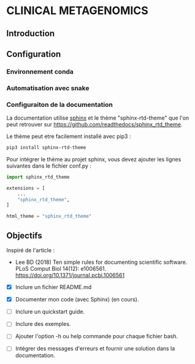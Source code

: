 # CLINICAL METAGENOMICS

## Introduction

## Configuration 
### Environnement conda

### Automatisation avec snake

### Configuraiton de la documentation
La documentation utilise [sphinx](https://www.sphinx-doc.org/en/master/) et le thème "sphinx-rtd-theme" que l'on peut retrouver sur https://github.com/readthedocs/sphinx_rtd_theme.

Le thème peut etre facilement installé avec pip3 :

```bash
pip3 install sphinx-rtd-theme
```

Pour intégrer le thème au projet sphinx, vous devez ajouter les lignes suivantes dans le fichier conf.py :

```python
import sphinx_rtd_theme

extensions = [
    ...
    "sphinx_rtd_theme",
]

html_theme = "sphinx_rtd_theme"
```

## Objectifs

Inspiré de l'article :
* Lee BD (2018) Ten simple rules for documenting scientific software. PLoS Comput Biol 14(12): e1006561. https://doi.org/10.1371/journal.pcbi.1006561

- [x] Inclure un fichier README.md
- [x] Documenter mon code (avec Sphinx) (en cours).
- [ ] Inclure un quickstart guide.
- [ ] Inclure des exemples.
- [ ] Ajouter l'option -h ou help commande pour chaque fichier bash.
- [ ] Intégrer des messages d'erreurs et fournir une solution dans la documentation.

